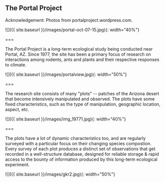 ---
---

## The Portal Project

Acknowledgement: Photos from portalproject.wordpress.com.

![]({{ site.baseurl }}/images/portal-oct-07-15.jpg){: width="40%"}

===

The Portal Project is a long-term ecological study being conducted near Portal, AZ.
Since 1977, the site has been a primary focus of research on interactions among rodents, ants and plants and their respective responses to climate. 

![]({{ site.baseurl }}/images/portalview.jpg){: width="50%"}

===

The research site consists of many "plots" -- patches of the Arizona desert that become intensively manipulated and observed.
The plots have some fixed characteristics, such as the type of manipulation, geographic location, aspect, etc.

![]({{ site.baseurl }}/images/img_19771.jpg){: width="40%"}

===

The plots have a lot of dynamic characteristics too, and are regularly surveyed with a particular focus on their changing species compostion.
Every survey of each plot produces a distinct set of observations that get recorded in a well-structure database, designed for reliable storage & rapid access to the bounty of information produced by this long-term ecological experiment.

![]({{ site.baseurl }}/images/gkr2.jpg){: width="50%"}
